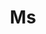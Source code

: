 ---
layout: person
given: Jessica
family: Montgomery
department: Research Office
title: Ms
job_title: AI@cam Director
crsid: jkm40
image: /assets/uploads/Montgomery_Jessica.jpg
webpage: https://www.cst.cam.ac.uk/people/jkm40
biography: 'Jessica is currently Director of AI@Cam, a new University of Cambridge
  strategic mission to develop AI technologies that serve science, citizens, and society.


  Alongside this role, she leads a variety of research and policy programmes tackling
  the real-world challenges associated with developing and deploying AI for societal
  benefit. These include: Accelerate Science, an initiative developing AI tools and
  collaborations in support of research and innovation; the Data Trusts Initiative,
  an incubator programme for pilot projects creating trustworthy data governance frameworks;
  and strategic research agenda development for the ELISE/ELLIS network of European
  AI research.


  Her interests in AI and its consequences for science and society stem from her policy
  career, in which she worked with parliamentarians, leading researchers and civil
  society organisations to bring scientific evidence to bear on major policy issues.
  At the Royal Society, Jessica established and led a wide-ranging programme of policy
  development, public dialogue and international engagement that explored the frontiers
  of AI technologies and their implications for society. She worked with senior researchers,
  policymakers, civil society and industry to identify emerging policy needs and develop
  policy frameworks to enable safe and rapid deployment of these technologies. In
  her prior role as a Senior Clerk at the House of Commons, Jessica advised MPs on
  parliamentary procedure and practice. While advising a number of select committees
  – including Transport; Business, Innovation, and Skills; Regulatory Reform; and
  Science and Technology – Jessica managed inquiries into a range of science and policy
  issues, bringing evidence into the heart of political decision-making.'
---